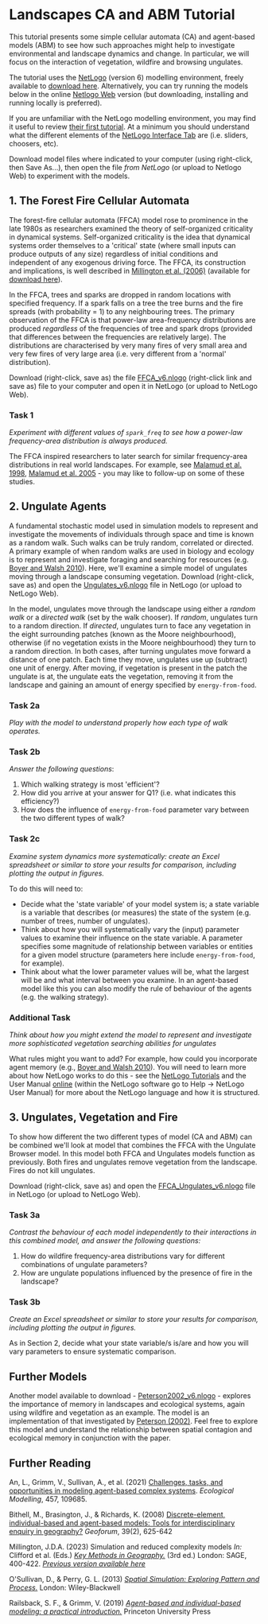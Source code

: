# Landscapes CA and ABM Tutorial
This tutorial presents some simple cellular automata (CA) and agent-based models (ABM) to see how such approaches might help to investigate environmental and landscape dynamics and change. In particular, we will focus on the interaction of vegetation, wildfire and browsing ungulates.

The tutorial uses the [NetLogo](http://ccl.northwestern.edu/netlogo/) (version 6) modelling environment, freely available to [download here](https://ccl.northwestern.edu/netlogo/download.shtml). Alternatively, you can try running the models below in the online  [Netlogo Web](http://ccl.northwestern.edu/netlogo/) version (but downloading, installing and running locally is preferred).

If you are unfamiliar with the NetLogo modelling environment, you may find it useful to review [their first tutorial](https://ccl.northwestern.edu/netlogo/docs/tutorial1.html). At a minimum you should understand what the different elements of the [NetLogo Interface Tab](https://ccl.northwestern.edu/netlogo/docs/interfacetab.html) are (i.e. sliders, choosers, etc).   

Download model files where indicated to your computer (using right-click, then Save As...), then open the file _from NetLogo_ (or upload to Netlogo Web) to experiment with the models.   

## 1. The Forest Fire Cellular Automata
The forest-fire cellular automata (FFCA) model rose to prominence in the late 1980s as researchers examined the theory of self-organized criticality in dynamical systems. Self-organized criticality is the idea that dynamical systems order themselves to a 'critical' state (where small inputs can produce outputs of any size) regardless of initial conditions and independent of any exogenous driving force. The FFCA, its construction and implications, is well described in [Millington et al. (2006)](https://doi.org/10.1144/GSL.SP.2006.261.01.12) (available for [download here](http://www.academia.edu/download/3460910/Millington_etal_2006.pdf)).

In the FFCA, trees and sparks are dropped in random locations with specified frequency. If a spark falls on a tree the tree burns and the fire spreads (with probability = 1) to any neighbouring trees. The primary observation of the FFCA is that power-law area-frequency distributions are produced _regardless_ of the frequencies of tree and spark drops (provided that differences between the frequencies are relatively large). The distributions are characterised by very many fires of very small area and very few fires of very large area (i.e. very different from a 'normal' distribution).

Download (right-click, save as) the file [FFCA_v6.nlogo](https://raw.githubusercontent.com/jamesdamillington/CA-ABM-Intro/master/Landscapes/FFCA_v6.nlogo) (right-click link and save as) file to your computer and open it in NetLogo (or upload to NetLogo Web).

### Task 1
_Experiment with different values of `spark_freq` to see how a power-law frequency-area distribution is always produced._

The FFCA inspired researchers to later search for similar frequency-area distributions in real world landscapes. For example, see [Malamud et al. 1998](https://doi.org/10.1126/science.281.5384.1840), [Malamud et al. 2005](https://doi.org/10.1073/pnas.0500880102) - you may like to follow-up on some of these studies.

## 2. Ungulate Agents
A fundamental stochastic model used in simulation models to represent and investigate the movements of individuals through space and time is known as a random walk. Such walks can be truly random, correlated or directed. A primary example of when random walks are used in biology and ecology is to represent and investigate foraging and searching for resources (e.g. [Boyer and Walsh 2010](https://doi.org/10.1098/rsta.2010.0275)). Here, we'll examine a simple model of ungulates moving through a landscape consuming vegetation. Download (right-click, save as) and open the [Ungulates_v6.nlogo](https://raw.githubusercontent.com/jamesdamillington/CA-ABM-Intro/master/Landscapes/Ungulates_v6.nlogo) file in NetLogo (or upload to NetLogo Web).

In the model, ungulates move through the landscape using either a _random walk_ or a _directed walk_ (set by the walk chooser). If _random_, ungulates turn to a random direction. If _directed_, ungulates turn to face any vegetation in the eight surrounding patches (known as the Moore neighbourhood), otherwise (if no vegetation exists in the Moore neighbourhood) they turn to a random direction. In both cases, after turning ungulates move forward a distance of one patch. Each time they move, ungulates use up (subtract) one unit of energy. After moving, if vegetation is present in the patch the ungulate is at, the ungulate eats the vegetation, removing it from the landscape and gaining an amount of energy specified by `energy-from-food`.

### Task 2a
_Play with the model to understand properly how each type of walk operates._

### Task 2b
 _Answer the following questions_:
1. Which walking strategy is most 'efficient'?
2. How did you arrive at your answer for Q1? (i.e. what indicates this efficiency?)
3. How does the influence of `energy-from-food` parameter vary between the two different types of walk?

### Task 2c
_Examine system dynamics more systematically: create an Excel spreadsheet or similar to store your results for comparison, including plotting the output in figures._

 To do this will need to:
 - Decide what the 'state variable' of your model system is; a state variable is a variable that describes (or measures) the state of the system (e.g. number of trees, number of ungulates).
 - Think about how you will systematically vary the (input) parameter values to examine their influence on the state variable. A parameter specifies some magnitude of relationship between variables or entities for a given model structure (parameters here include `energy-from-food`, for example).
 - Think about what the lower parameter values will be, what the largest will be and what interval between you examine. In an agent-based model like this you can also modify the rule of behaviour of the agents (e.g. the walking strategy).

### Additional Task
 _Think about how you might extend the model to represent and investigate more sophisticated vegetation searching abilities for ungulates_

What rules might you want to add?  For example, how could you incorporate agent memory (e.g., [Boyer and Walsh 2010](https://doi.org/10.1098/rsta.2010.0275)). You will need to learn more about how NetLogo works to do this - see the [NetLogo Tutorials](https://ccl.northwestern.edu/netlogo/docs/tutorial1.html) and the User Manual [online](https://ccl.northwestern.edu/netlogo/docs/) (within the NetLogo software go to Help -> NetLogo User Manual) for more about the NetLogo language and how it is structured.

## 3. Ungulates, Vegetation and Fire
To show how different the two different types of model (CA and ABM) can be combined we'll look at model that combines the FFCA with the Ungulate Browser model. In this model both FFCA and Ungulates models function as previously. Both fires and ungulates remove vegetation from the landscape. Fires do not kill ungulates.

Download (right-click, save as) and open the [FFCA_Ungulates_v6.nlogo](https://raw.githubusercontent.com/jamesdamillington/CA-ABM-Intro/master/Landscapes/FFCA_Ungulates_v6.nlogo) file in NetLogo (or upload to NetLogo Web).

### Task 3a
_Contrast the behaviour of each model independently to their interactions in this combined model, and answer the following questions:_
1. How do wildfire frequency-area distributions vary for different combinations of ungulate parameters?
2. How are ungulate populations influenced by the presence of fire in the landscape?

### Task 3b
_Create an Excel spreadsheet or similar to store your results for comparison, including plotting the output in figures._

As in Section 2, decide what your state variable/s is/are and how you will vary parameters to ensure systematic comparison.

## Further Models
Another model available to download - [Peterson2002_v6.nlogo](https://raw.githubusercontent.com/jamesdamillington/CA-ABM-Intro/master/Landscapes/Peterson2002_v6.nlogo) - explores the importance of memory in landscapes and ecological systems, again using wildfire and vegetation as an example. The model is an implementation of that investigated by [Peterson (2002)](https://doi.org/10.1007/s10021-001-0077-1). Feel free to explore this model and understand the relationship between spatial contagion and ecological memory in conjunction with the paper.

## Further Reading
An, L., Grimm, V., Sullivan, A., et al. (2021) [Challenges, tasks, and opportunities in modeling agent-based complex systems](https://doi.org/10.1016/j.ecolmodel.2021.109685). _Ecological Modelling_, 457, 109685.

Bithell, M., Brasington, J., & Richards, K. (2008) [Discrete-element, individual-based and agent-based models: Tools for interdisciplinary enquiry in geography?](https://doi.org/10.1016/j.geoforum.2006.10.014) _Geoforum_, 39(2), 625-642

Millington, J.D.A. (2023) Simulation and reduced complexity models _In:_ Clifford et al. (Eds.) _[Key Methods in Geography.](https://uk.sagepub.com/en-gb/eur/key-methods-in-geography/book277816)_ (3rd ed.) London: SAGE, 400-422. _[Previous version available here](http://landscapemodelling.net/pdf/paper/Millington_2016_Ch-24_Clifford2016.pdf)_

O'Sullivan, D., & Perry, G. L. (2013) _[Spatial Simulation: Exploring Pattern and Process.](http://patternandprocess.org/)_ London: Wiley-Blackwell

Railsback, S. F., & Grimm, V. (2019) _[Agent-based and individual-based modeling: a practical introduction.](http://www.railsback-grimm-abm-book.com/)_ Princeton University Press
